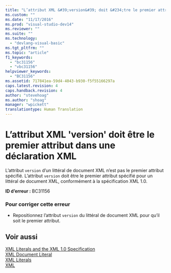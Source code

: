 ```yaml
---
title: "L’attribut XML &#39;version&#39; doit &#234;tre le premier attribut dans une d&#233;claration XML | Microsoft Docs"
ms.custom: ""
ms.date: "11/17/2016"
ms.prod: "visual-studio-dev14"
ms.reviewer: ""
ms.suite: ""
ms.technology: 
  - "devlang-visual-basic"
ms.tgt_pltfrm: ""
ms.topic: "article"
f1_keywords: 
  - "bc31156"
  - "vbc31156"
helpviewer_keywords: 
  - "BC31156"
ms.assetid: 717841ea-59d4-4043-b930-f5f55166297a
caps.latest.revision: 4
caps.handback.revision: 4
author: "stevehoag"
ms.author: "shoag"
manager: "wpickett"
translationtype: Human Translation
---
```

# L’attribut XML &#39;version&#39; doit &#234;tre le premier attribut dans une d&#233;claration XML
L’attribut `version` d’un littéral de document XML n’est pas le premier attribut spécifié. L’attribut `version` doit être le premier attribut spécifié pour un littéral de document XML, conformément à la spécification XML 1.0.  
  
 **ID d’erreur :** BC31156  
  
### Pour corriger cette erreur  
  
-   Repositionnez l’attribut `version` du littéral de document XML pour qu’il soit le premier attribut.  
  
## Voir aussi  
 [XML Literals and the XML 1.0 Specification](../../visual-basic/programming-guide/language-features/xml/xml-literals-and-the-xml-1-0-specification.md)   
 [XML Document Literal](../../visual-basic/language-reference/xml-literals/xml-document-literal.md)   
 [XML Literals](../../visual-basic/language-reference/xml-literals/index.md)   
 [XML](../../visual-basic/programming-guide/language-features/xml/index.md)